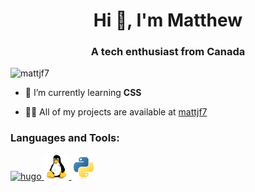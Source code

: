 <h1 align="center">Hi 👋, I'm Matthew</h1>
<h3 align="center">A tech enthusiast from Canada</h3>

<p align="left"> <img src="https://komarev.com/ghpvc/?username=mattjf7&label=Profile%20views&color=0e75b6&style=flat" alt="mattjf7" /> </p>

- 🌱 I’m currently learning **CSS**

- 👨‍💻 All of my projects are available at [mattjf7](https://github.com/MattJF7?tab=repositories)

<h3 align="left">Languages and Tools:</h3>
<p align="left"> 
  <a href="https://gohugo.io/" target="_blank" rel="noreferrer"> 
    <img src="https://api.iconify.design/logos-hugo.svg" alt="hugo" width="40" height="40"/> 
  </a> 
  <a href="https://www.linux.org/" target="_blank" rel="noreferrer"> 
    <img src="https://raw.githubusercontent.com/devicons/devicon/master/icons/linux/linux-original.svg" alt="linux" width="40" height="40"/> 
  </a> 
  <a href="https://www.python.org" target="_blank" rel="noreferrer"> 
    <img src="https://raw.githubusercontent.com/devicons/devicon/master/icons/python/python-original.svg" alt="python" width="40" height="40"/> 
  </a> 
</p>
